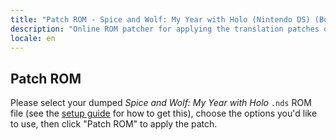 ```yaml
---
title: "Patch ROM - Spice and Wolf: My Year with Holo (Nintendo DS) (Boku to Holo no Ichinen)"
description: "Online ROM patcher for applying the translation patches of Spice and Wolf: My Year with Holo (Boku to Holo no Ichinen)"
locale: en
---
```


## Patch ROM

Please select your dumped _Spice and Wolf: My Year with Holo_ `.nds` ROM file (see the [setup guide](/holo/guide/nds) for how to get this), choose the options you'd like to use, then click "Patch ROM" to apply the patch.
